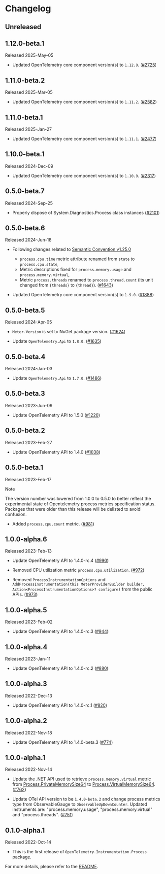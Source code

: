 # Changelog

## Unreleased

## 1.12.0-beta.1

Released 2025-May-05

* Updated OpenTelemetry core component version(s) to `1.12.0`.
  ([#2725](https://github.com/open-telemetry/opentelemetry-dotnet-contrib/pull/2725))

## 1.11.0-beta.2

Released 2025-Mar-05

* Updated OpenTelemetry core component version(s) to `1.11.2`.
  ([#2582](https://github.com/open-telemetry/opentelemetry-dotnet-contrib/pull/2582))

## 1.11.0-beta.1

Released 2025-Jan-27

* Updated OpenTelemetry core component version(s) to `1.11.1`.
  ([#2477](https://github.com/open-telemetry/opentelemetry-dotnet-contrib/pull/2477))

## 1.10.0-beta.1

Released 2024-Dec-09

* Updated OpenTelemetry core component version(s) to `1.10.0`.
  ([#2317](https://github.com/open-telemetry/opentelemetry-dotnet-contrib/pull/2317))

## 0.5.0-beta.7

Released 2024-Sep-25

* Properly dispose of System.Diagnostics.Process class instances
  ([#2101](https://github.com/open-telemetry/opentelemetry-dotnet-contrib/pull/2101))

## 0.5.0-beta.6

Released 2024-Jun-18

* Following changes related to [Semantic Convention v1.25.0](https://github.com/open-telemetry/semantic-conventions/blob/v1.25.0/docs/system/process-metrics.md)
  * `process.cpu.time` metric attribute renamed from `state` to `process.cpu.state`,
  * Metric descriptions fixed for `process.memory.usage` and `process.memory.virtual`,
  * Metric `process.threads` renamed to `process.thread.count`
    (its unit changed from `{threads}` to `{thread}`).
  ([#1643](https://github.com/open-telemetry/opentelemetry-dotnet-contrib/pull/1643))

* Updated OpenTelemetry core component version(s) to `1.9.0`.
  ([#1888](https://github.com/open-telemetry/opentelemetry-dotnet-contrib/pull/1888))

## 0.5.0-beta.5

Released 2024-Apr-05

* `Meter.Version` is set to NuGet package version.
  ([#1624](https://github.com/open-telemetry/opentelemetry-dotnet-contrib/pull/1624))

* Update `OpenTelemetry.Api` to `1.8.0`.
  ([#1635](https://github.com/open-telemetry/opentelemetry-dotnet-contrib/pull/1635))

## 0.5.0-beta.4

Released 2024-Jan-03

* Update `OpenTelemetry.Api` to `1.7.0`.
  ([#1486](https://github.com/open-telemetry/opentelemetry-dotnet-contrib/pull/1486))

## 0.5.0-beta.3

Released 2023-Jun-09

* Update OpenTelemetry API to 1.5.0
  ([#1220](https://github.com/open-telemetry/opentelemetry-dotnet-contrib/pull/1220))

## 0.5.0-beta.2

Released 2023-Feb-27

* Update OpenTelemetry API to 1.4.0
  ([#1038](https://github.com/open-telemetry/opentelemetry-dotnet-contrib/pull/1038))

## 0.5.0-beta.1

Released 2023-Feb-17

> [!NOTE]
> The version number was lowered from 1.0.0 to 0.5.0 to better reflect the
experimental state of Opentelemetry process metrics specification status.
Packages that were older than this release will be delisted to avoid confusion.

* Added `process.cpu.count` metric.
  ([#981](https://github.com/open-telemetry/opentelemetry-dotnet-contrib/pull/981))

## 1.0.0-alpha.6

Released 2023-Feb-13

* Update OpenTelemetry API to 1.4.0-rc.4
  ([#990](https://github.com/open-telemetry/opentelemetry-dotnet-contrib/pull/990))

* Removed CPU utilization metric `process.cpu.utilization`.
  ([#972](https://github.com/open-telemetry/opentelemetry-dotnet-contrib/pull/972))

* Removed `ProcessInstrumentationOptions` and
  `AddProcessInstrumentation(this MeterProviderBuilder builder,`
  `Action<ProcessInstrumentationOptions>? configure)`
  from the public APIs.
  ([#973](https://github.com/open-telemetry/opentelemetry-dotnet-contrib/pull/973))

## 1.0.0-alpha.5

Released 2023-Feb-02

* Update OpenTelemetry API to 1.4.0-rc.3
  ([#944](https://github.com/open-telemetry/opentelemetry-dotnet-contrib/pull/944))

## 1.0.0-alpha.4

Released 2023-Jan-11

* Update OpenTelemetry API to 1.4.0-rc.2
  ([#880](https://github.com/open-telemetry/opentelemetry-dotnet-contrib/pull/880))

## 1.0.0-alpha.3

Released 2022-Dec-13

* Update OpenTelemetry API to 1.4.0-rc.1
  ([#820](https://github.com/open-telemetry/opentelemetry-dotnet-contrib/pull/820))

## 1.0.0-alpha.2

Released 2022-Nov-18

* Update OpenTelemetry API to 1.4.0-beta.3
  ([#774](https://github.com/open-telemetry/opentelemetry-dotnet-contrib/pull/774))

## 1.0.0-alpha.1

Released 2022-Nov-14

* Update the .NET API used to retrieve `process.memory.virtual` metric from
  [Process.PrivateMemorySize64](https://learn.microsoft.com/dotnet/api/system.diagnostics.process.privatememorysize64)
  to
  [Process.VirtualMemorySize64](https://learn.microsoft.com/dotnet/api/system.diagnostics.process.virtualmemorysize64).
  ([#762](https://github.com/open-telemetry/opentelemetry-dotnet-contrib/pull/762))

* Update OTel API version to be `1.4.0-beta.2` and change process metrics type
  from ObservableGauge to `ObservableUpDownCounter`. Updated instruments are:
  "process.memory.usage", "process.memory.virtual" and "process.threads".
  ([#751](https://github.com/open-telemetry/opentelemetry-dotnet-contrib/pull/751))

## 0.1.0-alpha.1

Released 2022-Oct-14

* This is the first release of `OpenTelemetry.Instrumentation.Process` package.

For more details, please refer to the [README](README.md).
